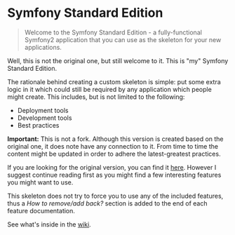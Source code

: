 # Symfony Standard Edition

> Welcome to the Symfony Standard Edition - a fully-functional Symfony2
> application that you can use as the skeleton for your new applications.

Well, this is not the original one, but still welcome to it. This is "my" Symfony Standard Edition.

The rationale behind creating a custom skeleton is simple:
put some extra logic in it which could still be required by any application which people might create.
This includes, but is not limited to the following:

 - Deployment tools
 - Development tools
 - Best practices

**Important:** This is not a fork. Although this version is created based on the original one, it does note
have any connection to it. From time to time the content might be updated in order to adhere the latest-greatest
practices.

If you are looking for the original version, you can find it [here](https://github.com/symfony/symfony-standard).
However I suggest continue reading first as you might find a few interesting features you might want to use.

This skeleton does not try to force you to use any of the included features, thus a *How to remove/add back?* section is
added to the end of each feature documentation.


See what's inside in the [wiki](../../wiki).

